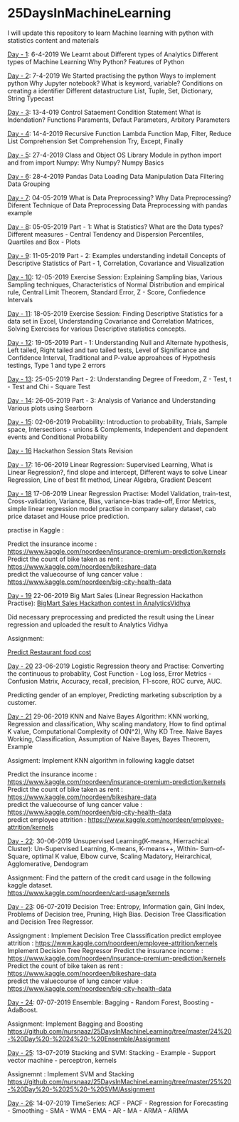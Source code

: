 # 25DaysInMachineLearning
I will update this repository to learn Machine learning with python with statistics content and materials


[Day - 1](https://github.com/nursnaaz/25DaysInMachineLearning/tree/master/01%20-%20Day%20-%201%20Analytics_Python): 6-4-2019
We Learnt about 
Different types of Analytics
Different types of Machine Learning
Why Python? Features of Python

[Day - 2](https://github.com/nursnaaz/25DaysInMachineLearning/tree/master/02%20-%20Day%20-%202-3-4-%20Python%20Basics): 7-4-2019
We Started practising the python
Ways to implement python
Why Jupyter notebook?
What is keyword, variable?
Conditions on creating a identifier
Different datastructure
List, Tuple, Set, Dictionary, String
Typecast

[Day - 3](https://github.com/nursnaaz/25DaysInMachineLearning/tree/master/02%20-%20Day%20-%202-3-4-%20Python%20Basics): 13-4-019
Control Sataement
Condition Statement
What is Indendation?
Functions
Paraments, Defaut Parameters, Arbitory Parameters

[Day - 4](https://github.com/nursnaaz/25DaysInMachineLearning/tree/master/02%20-%20Day%20-%202-3-4-%20Python%20Basics): 14-4-2019
Recursive Function
Lambda Function
Map, Filter, Reduce
List Comprehension
Set Comprehension
Try, Except, Finally

[Day - 5](https://github.com/nursnaaz/25DaysInMachineLearning/tree/master/05%20-%20Day%20-%205%20-%20Python%20-%20Numpy): 27-4-2019
Class and Object
OS Library
Module in python
import and from import
Numpy: Why Numpy?
Numpy Basics

[Day - 6](https://github.com/nursnaaz/25DaysInMachineLearning/tree/master/06%20-%20Day%20-%206%20-%20Pandas): 28-4-2019
Pandas
Data Loading
Data Manipulation
Data Filtering
Data Grouping

[Day - 7](https://github.com/nursnaaz/25DaysInMachineLearning/tree/master/07%20-%20Day%20-%207%20-%20Data%20Preprocessing): 04-05-2019
What is Data Preprocessing?
Why Data Preprocessing?
Diferent Technique of Data Preprocessing
Data Preprocessing with pandas example

[Day - 8](https://github.com/nursnaaz/25DaysInMachineLearning/tree/master/08%20-%20Day%20-%208%20-%20Descriptive%20Statistics): 05-05-2019
Part - 1:
What is Statistics?
What are the Data types?
Different measures - Central Tendency and Dispersion
Percentiles, Quartiles and Box - Plots

[Day - 9](https://github.com/nursnaaz/25DaysInMachineLearning/tree/master/09%20-%20Day%20-%209%20-%20Descriptive%20Statistics%202): 11-05-2019
Part - 2:
Examples understanding indetail Concepts of Descriptive Statistics of Part - 1,
Correlation, Covariance and Visualization

[Day - 10](https://github.com/nursnaaz/25DaysInMachineLearning/tree/master/10%20-%20Day%20-%2010%20-%20Descriptive%20Statistics%20%203): 12-05-2019
Exercise Session:
Explaining Sampling bias, Various Sampling techniques, Characteristics of Normal Distribution and empirical rule,
Central Limit Theorem,
Standard Error, Z - Score, Confiedence Intervals

[Day - 11](https://github.com/nursnaaz/25DaysInMachineLearning/tree/master/11%20-%20Day%20-%2011%20-%20Exercises%20on%20Descriptive%20Statistics): 18-05-2019
Exercise Session:
Finding Descriptive Statistics for a data set in Excel, Understanding Covariance and Correlation Matrices, Solving Exercises for various Descriptive statistics concepts.

[Day - 12](https://github.com/nursnaaz/25DaysInMachineLearning/tree/master/12%20-%20Day%20-%2012%20-%20Inferential%20Statistics%201): 19-05-2019
Part - 1:
Understanding Null and Alternate hypothesis, Left tailed, Right tailed and two tailed tests, Level of Significance and Confidence Interval, Traditional and P-value approahces of Hypothesis testings, Type 1 and type 2 errors

[Day - 13](https://github.com/nursnaaz/25DaysInMachineLearning/tree/master/13%20-%20Day%20-%2013%20-%20Inferential%20Statistics%202):
25-05-2019
Part - 2:
Understanding Degree of Freedom, Z - Test, t - Test and Chi - Square Test

[Day - 14](https://github.com/nursnaaz/25DaysInMachineLearning/tree/master/14%20-%20Day%20-%2014%20-%20Inferential%20Statistics%203):
26-05-2019
Part - 3:
Analysis of Variance and Understanding Various plots using Searborn

[Day - 15](https://github.com/nursnaaz/25DaysInMachineLearning/tree/master/15%20-%20Day%20-%2015%20-%20Probablity%20Theory):
02-06-2019
Probability:
Introduction to probability, Trials, Sample space, Intersections - unions & Complements, Independent and dependent events and Conditional Probability

[Day - 16](https://github.com/nursnaaz/25DaysInMachineLearning/tree/master/16%20-%20Day%20-%2016%20-%20Revision%20Class)
Hackathon Session 
Stats Revision

[Day - 17](https://github.com/nursnaaz/25DaysInMachineLearning/tree/master/17%20-%20Day%20-%2017%20-%20Linear%20Regression):
16-06-2019
Linear Regression:
Supervised Learning, What is Linear Regression?, find slope and intercept, Different ways to solve Linear Regression, Line of best fit method, Linear Algebra, Gradient Descent

[Day - 18](https://github.com/nursnaaz/25DaysInMachineLearning/tree/master/18%20-%20Day%20-%2018%20-%20Linear%20Regression%20Practise%20Python)
17-06-2019
Linear Regression Practise:
Model Validation, train-test, Cross-validation, Variance, Bias, variance-bias trade-off, Error Metrics, simple linear regression model practise in company salary dataset, cab price dataset and House price prediction. 

practise in Kaggle : 

Predict the insurance income : https://www.kaggle.com/noordeen/insurance-premium-prediction/kernels<br>
Predict the count of bike taken as rent : https://www.kaggle.com/noordeen/bikeshare-data<br>
predict the valuecourse of lung cancer value : https://www.kaggle.com/noordeen/big-city-health-data<br>

[Day - 19](https://github.com/nursnaaz/25DaysInMachineLearning/tree/master/19%20-%20Day%20-%2019%20-%20Hackathon%20Sample)
22-06-2019
Big Mart Sales (Linear Regression Hackathon Practise):
[BigMart Sales Hackathon contest in AnalyticsVidhya](https://datahack.analyticsvidhya.com/contest/practice-problem-big-mart-sales-iii/)

Did necessary preprocessing and predicted the result using the Linear regression and uploaded the result to Analytics Vidhya
 
Assignment:

[Predict Restaurant food cost](https://www.machinehack.com/course/predicting-restaurant-food-cost-hackathon/) 

[Day - 20](https://github.com/nursnaaz/25DaysInMachineLearning/tree/master/20%20-%20Day%20-20%20-%20Logistic%20Regression)
23-06-2019
Logistic Regression theory and Practise:
Converting the continuous to probablity, Cost Function - Log loss, Error Metrics - Confusion Matrix, Accuracy, recall, precision, F1-score, ROC curve, AUC. 

Predicting gender of an employer, Predicting marketing subscription by a customer.

[Day - 21](https://github.com/nursnaaz/25DaysInMachineLearning/tree/master/21%20-%20Day%20-%2021%20-%20KNN%20-%20Naive%20Bayes)
29-06-2019
KNN and Naive Bayes Algorithm:
KNN working, Regression and classification, Why scaling mandatory, How to find optimal K value, Computational Complexity of O(N^2), Why KD Tree. 
Naive Bayes Working, Classification, Assumption of Naive Bayes, Bayes Theorem, Example 

Assigment: Implement KNN algorithm in following kaggle datset

Predict the insurance income : https://www.kaggle.com/noordeen/insurance-premium-prediction/kernels<br>
Predict the count of bike taken as rent : https://www.kaggle.com/noordeen/bikeshare-data<br>
predict the valuecourse of lung cancer value : https://www.kaggle.com/noordeen/big-city-health-data<br>
predict employee attrition : https://www.kaggle.com/noordeen/employee-attrition/kernels<br>

[Day - 22](https://github.com/nursnaaz/25DaysInMachineLearning/tree/master/22%20-%20Day%20-%2022%20-%20K-means%2C%20Hierrachical):
30-06-2019
Unsupervised Learning(K-means, Hierrachical Cluster):
Un-Supervised Learning, K-means, K-means++, Within- Sum-of-Square, optimal K value, Elbow curve, Scaling Madatory, Heirarchical, Agglomerative, Dendogram 

Assignment: Find the pattern of the credit card usage in the following kaggle dataset.<br>
https://www.kaggle.com/noordeen/card-usage/kernels


[Day - 23](https://github.com/nursnaaz/25DaysInMachineLearning/tree/master/23%20-%20Day%20-%2023%20-%20Decision%20Tree):
06-07-2019
Decision Tree:
Entropy, Information gain, Gini Index, Problems of Decision tree, Pruning, High Bias.
Decision Tree Classification and Decision Tree Regressor.

Assigngment : 
Implement Decision Tree Classsification
predict employee attrition : https://www.kaggle.com/noordeen/employee-attrition/kernels<br>
Implement Decision Tree Regressor 
Predict the insurance income : https://www.kaggle.com/noordeen/insurance-premium-prediction/kernels<br>
Predict the count of bike taken as rent : https://www.kaggle.com/noordeen/bikeshare-data<br>
predict the valuecourse of lung cancer value : https://www.kaggle.com/noordeen/big-city-health-data<br>

[Day - 24](https://github.com/nursnaaz/25DaysInMachineLearning/tree/master/24%20-%20Day%20-%2024%20-%20Ensemble):
07-07-2019
Ensemble:
Bagging - Random Forest, Boosting - AdaBoost.

Assignment: Implement Bagging and Boosting
https://github.com/nursnaaz/25DaysInMachineLearning/tree/master/24%20-%20Day%20-%2024%20-%20Ensemble/Assignment


[Day - 25](https://github.com/nursnaaz/25DaysInMachineLearning/tree/master/25%20-%20Day%20-%2025%20-%20SVM
):
13-07-2019
Stacking and SVM:
Stacking - Example - Support vector machine - perceptron, kernels

Assignemnt : Implement SVM and Stacking
https://github.com/nursnaaz/25DaysInMachineLearning/tree/master/25%20-%20Day%20-%2025%20-%20SVM/Assignment


[Day - 26](https://github.com/nursnaaz/25DaysInMachineLearning/tree/master/26%20-%20Day%20-%2026%20-%20TimeSeries
):
14-07-2019
TimeSeries:
ACF - PACF - Regression for Forecasting - Smoothing - SMA - WMA - EMA - AR - MA - ARMA - ARIMA 

